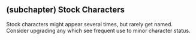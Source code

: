 ## (subchapter) Stock Characters

Stock characters might appear several times, but rarely get named.
Consider upgrading any which see frequent use to minor character status.

